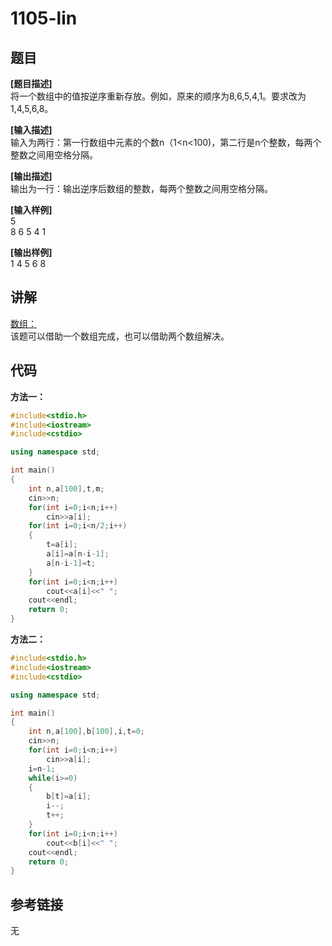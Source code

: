 # 1105-lin
## 题目  
**[题目描述]**  
将一个数组中的值按逆序重新存放。例如，原来的顺序为8,6,5,4,1。要求改为1,4,5,6,8。  

**[输入描述]**   
输入为两行：第一行数组中元素的个数n（1<n<100)，第二行是n个整数，每两个整数之间用空格分隔。  

**[输出描述]**  
输出为一行：输出逆序后数组的整数，每两个整数之间用空格分隔。  

**[输入样例]**  
5  
8 6 5 4 1  

**[输出样例]**  
1 4 5 6 8  

## 讲解  
[数组：]([1])  
该题可以借助一个数组完成，也可以借助两个数组解决。  

## 代码  

**方法一：**
```cpp
#include<stdio.h>
#include<iostream>
#include<cstdio>

using namespace std;

int main()
{
	int n,a[100],t,m;
	cin>>n;
	for(int i=0;i<n;i++)
		cin>>a[i];
	for(int i=0;i<n/2;i++)
	{
		t=a[i];
		a[i]=a[n-i-1];
		a[n-i-1]=t;
	}
	for(int i=0;i<n;i++)
		cout<<a[i]<<" ";
	cout<<endl;
	return 0;
}
```

**方法二：**
```cpp
#include<stdio.h>
#include<iostream>
#include<cstdio>

using namespace std;

int main()
{
	int n,a[100],b[100],i,t=0;
	cin>>n;
	for(int i=0;i<n;i++)
		cin>>a[i];
	i=n-1;
	while(i>=0)
	{
		b[t]=a[i];
		i--;
		t++;
	}
	for(int i=0;i<n;i++)
		cout<<b[i]<<" ";
	cout<<endl;
	return 0;
}
```

## 参考链接  
无  
